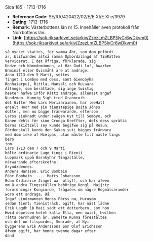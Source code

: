 Sida 185 - 1713-1716

- **Reference Code**: SE/RA/420422/02/E/E XI/E XI e/3979
- **Dating**: 1713-1716
- **Remark**: Västerbottens län nr 15. Innehåller även protokoll från Norrbottens län.
- **Link**: [https://sok.riksarkivet.se/arkiv/ZzezLmZLBP5lyCr6wDkvm0](https://sok.riksarkivet.se/arkiv/ZzezLmZLBP5lyCr6wDkvm0)

```txt linenums="1"
så mycket skattes, för samma Åhr, som dem pefördt
är, blifwandes altså samma Opbördzlängd af TimRätten
Vervicerat. I det öfriga, förklarade, sig
Undze och Nämndemännen, at Här Gudi lof, hwarken
Enminal eller Qvismåhl äre at andrage.
Anno 1713 den 5 Marti, settes
Tinget i Lombyo med dess, samt Giemobyha
Ronhaiarpui, Rittla, Mansäli och RuLaura
Allmoge, som berättade, sig inge twistig
heeter hafwa inför Rättz andrage, allenast angaf
Kundzman  Kunnig Sigh tred Grannroth
det Gifter Men Lars Herizarainen, har leeHatt
ensalt Hoor med sin tienstepige Boita Jönss
dotter, men nu bägge frånwarande, eftersom
Larss siuknadt under swägen Hyt till Sombyo, och
Kanen dehls för sine Cronga Kreffter, dels dess sprätta
berns skiötzell sey kunde begifwe sig på Resun,
Fördenskull kunde den Saken suti bägges frånwara
med dom icke af Hielpas, utan måste till näste tings
bero
tom.
Lars 1713 den 7 och 9 Marti
höltz ordinarie Lage tings i Rienii
Luppmark uppå Barnkyhhr Tingzställe,
närwarande efterskrefne:
Gryndzdennes.
Anders Hansson. Eric Bombain
Pähr Bombain ..... Matts Johansson
Edan Ordinarie Jinget war utlyff, och här äfwen
om å andra Tingsställen behörige Kongl. Maij:tz
förordningar Kungiorde, frågades om någre Högmålsärander
woro ett andraga. Då
Ingaf Lindzmannen Henss Pärss nu, Hurusom
sedan tient; Tienisträck, ogift, har näst lädne
Erik Lagdh 18 Maii sädt ett dotterbern, som hon
Hwid döpelsen hetet kalla Ella, men owist, hwilken
rätta barnhudren är. Bemelte Kunna förestältes
och det om tilspordes, Swarade, at Nyi
byggerens Erik Anderssons Son Olof Erichsson
äfwen ogift, har henne twenne dagar efter
dand
```
